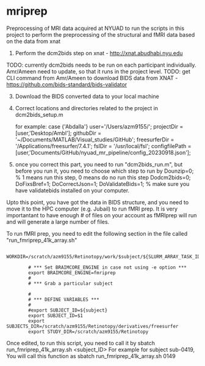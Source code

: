 # mriprep
Preprocessing of MRI data acquired at NYUAD to run the scripts in this project to perform the preprocessing of the structural and fMRI data based on the data from xnat 

1. Perform the dcm2bids step on xnat - http://xnat.abudhabi.nyu.edu

TODO: currently dcm2bids needs to be run on each participant individually. Amr/Ameen need to update, so that it runs in the project level. 
TODO: get CLI command from Amr/Ameen to download BIDS data from XNAT - https://github.com/bids-standard/bids-validator
   
3. Download the BIDS converted data to your local machine


4. Correct locations and directories related to the project in dcm2bids_setup.m

   for example:
   case {'Abdalla'}
    user='/Users/azm9155/';
    projectDir = [user,'Desktop/Ambl'];
    githubDir = '~/Documents/MATLAB/Visual_studies/GitHub';
    freesurferDir = '/Applications/freesurfer/7.4.1';
    fslDir = '/usr/local/fsl';
    configfilePath = [user,'Documents/GitHub/nyuad_mr_pipeline/config_20230918.json'];

6. once you correct this part, you need to run "dcm2bids_run.m", but before you run it, you need to choose which step to run by
    Dounzip=0; % 1 means run this step, 0 means do no run this step
    Dodcm2bids=0;
    DoFixsBref=1;
    DoCorrectJson=1;
    DoValidateBids=1; % make sure you have validatebids installed on your computer. 

Upto this point, you have got the data in BIDS structure, and you need to move it to the HPC computer (e.g. Jubail) to run fMRI prep. 
It is very importantant to have enough # of files on your account as fMRIprep will run and will generate a large number of files. 

To run fMRI prep, you need to edit the following section in the file called "run_fmriprep_41k_array.sh"

            WORKDIR=/scratch/azm9155/Retinotopy/work/$subject/${SLURM_ARRAY_TASK_ID}
            
            # *** Set BRAIMCORE_ENGINE in case not using -e option ***
            export BRAIMCORE_ENGINE=fmriprep
            #
            # *** Grab a particular subject
            
            #
            # *** DEFINE VARIABLES ***
            #
            #export SUBJECT_ID=${subject}
            export SUBJECT_ID=$1
            export SUBJECTS_DIR=/scratch/azm9155/Retinotopy/derivatives/freesurfer
            export STUDY_DIR=/scratch/azm9155/Retinotopy

Once edited, to run this script, you need to call it by 
sbatch run_fmriprep_41k_array.sh <subject_ID>
For example for subject sub-0419, You will call this function as 
sbatch run_fmriprep_41k_array.sh 0149
